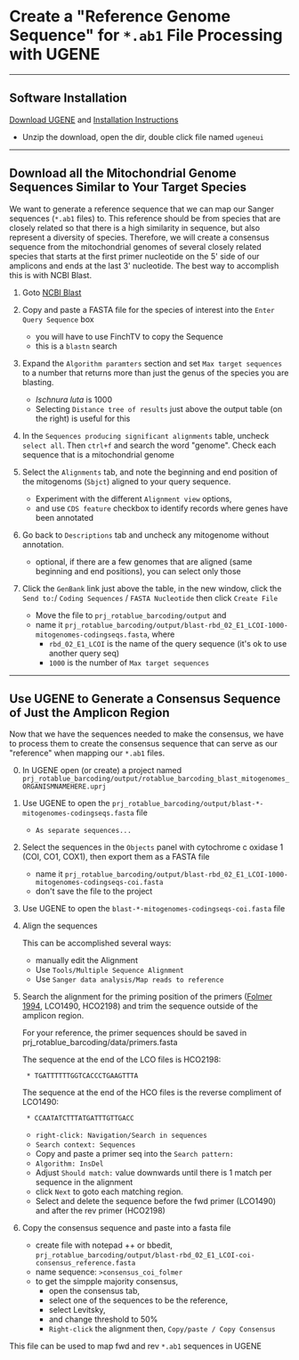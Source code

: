 # Create a "Reference Genome Sequence" for `*.ab1` File Processing with UGENE

---

## Software Installation

[Download UGENE](http://ugene.net/download-all.html) and [Installation Instructions](https://doc.ugene.net/wiki/display/UM/Download+and+Installation)

   * Unzip the download, open the dir, double click file named `ugeneui`

---

## Download all the Mitochondrial Genome Sequences Similar to Your Target Species

We want to generate a reference sequence that we can map our Sanger sequences (`*.ab1` files) to.  This reference should be from species that are closely related so that there is a high similarity in sequence, but also represent a diversity of species. Therefore, we will create a consensus sequence from the mitochondrial genomes of several closely related species that starts at the first primer nucleotide on the 5' side of our amplicons and ends at the last 3' nucleotide. The best way to accomplish this is with NCBI Blast. 

1. Goto [NCBI Blast](https://blast.ncbi.nlm.nih.gov/Blast.cgi)

2. Copy and paste a FASTA file for the species of interest into the `Enter Query Sequence` box

   * you will have to use FinchTV to copy the Sequence
   * this is a `blastn` search

3. Expand the `Algorithm paramters` section and set `Max target sequences` to a number that returns more than just the genus of the species  you are blasting.

   * _Ischnura luta_ is 1000
   * Selecting `Distance tree of results` just above the output table (on the right) is useful for this

4. In the `Sequences producing significant alignments` table, uncheck `select all`.  Then `ctrl+f` and search the word "genome". Check each sequence that is a mitochondrial genome

5. Select the `Alignments` tab,  and note the beginning and end position of the mitogenoms (`Sbjct`) aligned to your query sequence.

   * Experiment with the different `Alignment view` options, 
   * and use `CDS feature` checkbox to identify records where genes have been annotated

6. Go back to `Descriptions` tab and uncheck any mitogenome without annotation.

   * optional, if there are a few genomes that are aligned (same beginning and end positions), you can select only those

7. Click the `GenBank` link just above the table, in the new window, click the `Send to:`/ `Coding Sequences` / `FASTA Nucleotide` then click `Create File`

	* Move the file to `prj_rotablue_barcoding/output` and 
	* name it `prj_rotablue_barcoding/output/blast-rbd_02_E1_LCOI-1000-mitogenomes-codingseqs.fasta`, where 
	   * `rbd_02_E1_LCOI` is the name of the query sequence (it's ok to use another query seq)  
	   * `1000` is the number of `Max target sequences`

---

## Use UGENE to Generate a Consensus Sequence of Just the Amplicon Region 

Now that we have the sequences needed to make the consensus, we have to process them to create the consensus sequence that can serve as our "reference" when mapping our `*.ab1` files.

0. In UGENE open (or create) a project named `prj_rotablue_barcoding/output/rotablue_barcoding_blast_mitogenomes_ORGANISMNAMEHERE.uprj`

1. Use UGENE to open the `prj_rotablue_barcoding/output/blast-*-mitogenomes-codingseqs.fasta` file

   * `As separate sequences...`
   
2. Select the sequences in the `Objects` panel with cytochrome c oxidase 1 (COI, CO1, COX1), then export them as a FASTA file

   * name it `prj_rotablue_barcoding/output/blast-rbd_02_E1_LCOI-1000-mitogenomes-codingseqs-coi.fasta`
   * don't save the file to the project
   
3. Use UGENE to open the `blast-*-mitogenomes-codingseqs-coi.fasta` file

4. Align the sequences

   This can be accomplished several ways:
   
   * manually edit the Alignment
   * Use `Tools/Multiple Sequence Alignment`
   * Use `Sanger data analysis/Map reads to reference`
   
5. Search the alignment for the priming position of the primers ([Folmer 1994](https://www.mbari.org/wp-content/uploads/2016/01/Folmer_94MMBB.pdf), LCO1490, HCO2198) and trim the sequence outside of the amplicon region.

    For your reference, the primer sequences should be saved in prj_rotablue_barcoding/data/primers.fasta

    The sequence at the end of the LCO files is HCO2198:

        * TGATTTTTTGGTCACCCTGAAGTTTA

    The sequence at the end of the HCO files is the reverse compliment of LCO1490:

        * CCAATATCTTTATGATTTGTTGACC

   * `right-click: Navigation/Search in sequences`
   * `Search context: Sequences`
   * Copy and paste a primer seq into the `Search pattern:`
   * `Algorithm: InsDel`
   * Adjust `Should match:` value downwards until there is 1 match per sequence in the alignment
   * click `Next` to goto each matching region.
   * Select and delete the sequence before the fwd primer (LCO1490) and after the rev primer (HCO2198)
   
6. Copy the consensus sequence and paste into a fasta file

   * create file with notepad ++ or bbedit, `prj_rotablue_barcoding/output/blast-rbd_02_E1_LCOI-coi-consensus_reference.fasta`
   * name sequence: `>consensus_coi_folmer`
   * to get the simpple majority consensus,
       * open the consensus tab,
       * select one of the sequences to be the reference,
       * select Levitsky,
       * and change threshold to 50%
      * `Right-click` the alignment then, `Copy/paste / Copy Consensus`
   
This file can be used to map fwd and rev `*.ab1` sequences in UGENE
